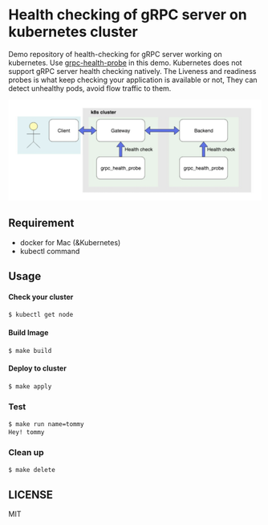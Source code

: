 # Health checking of gRPC server on kubernetes cluster
Demo repository of  health-checking for gRPC server working on kubernetes.
Use [grpc-health-probe](https://github.com/grpc-ecosystem/grpc-health-probe) in this demo.
Kubernetes does not support gRPC server health checking natively.
The Liveness and readiness probes is what keep checking your application is available or not, They can detect unhealthy pods, avoid flow traffic to them. 

![components](https://github.com/tommy-sho/k8s-grpc-health-check/blob/master/img/components.png)



## Requirement
- docker for Mac (&Kubernetes)
- kubectl command

## Usage
#### Check your cluster
```
$ kubectl get node
```

#### Build Image
```
$ make build
```

#### Deploy to cluster
```
$ make apply
```

### Test
```
$ make run name=tommy
Hey! tommy
```

### Clean up
```$xslt
$ make delete
```

## LICENSE
MIT



